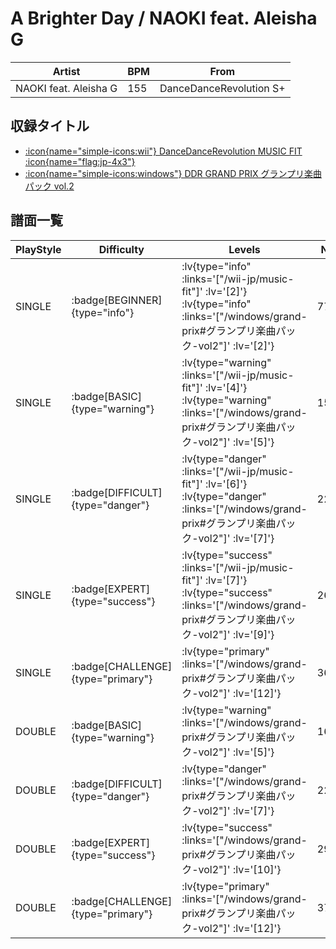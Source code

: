 # A Brighter Day / NAOKI feat. Aleisha G

|Artist|BPM|From|
|------|---|----|
|NAOKI feat. Aleisha G|155|DanceDanceRevolution S+|

## 収録タイトル

- [ :icon{name="simple-icons:wii"} DanceDanceRevolution MUSIC FIT :icon{name="flag:jp-4x3"} ](/wii-jp/music-fit)
- [ :icon{name="simple-icons:windows"} DDR GRAND PRIX グランプリ楽曲パック vol.2](/windows/grand-prix#グランプリ楽曲パック-vol2)

## 譜面一覧

|PlayStyle|Difficulty|Levels|Notes|Movie|
|---------|----------|------|-----|-----|
|SINGLE| :badge[BEGINNER]{type="info"} | :lv{type="info" :links='["/wii-jp/music-fit"]' :lv='[2]'}  :lv{type="info" :links='["/windows/grand-prix#グランプリ楽曲パック-vol2"]' :lv='[2]'} |77/0||
|SINGLE| :badge[BASIC]{type="warning"} | :lv{type="warning" :links='["/wii-jp/music-fit"]' :lv='[4]'}  :lv{type="warning" :links='["/windows/grand-prix#グランプリ楽曲パック-vol2"]' :lv='[5]'} |152/18||
|SINGLE| :badge[DIFFICULT]{type="danger"} | :lv{type="danger" :links='["/wii-jp/music-fit"]' :lv='[6]'}  :lv{type="danger" :links='["/windows/grand-prix#グランプリ楽曲パック-vol2"]' :lv='[7]'} |221/31||
|SINGLE| :badge[EXPERT]{type="success"} | :lv{type="success" :links='["/wii-jp/music-fit"]' :lv='[7]'}  :lv{type="success" :links='["/windows/grand-prix#グランプリ楽曲パック-vol2"]' :lv='[9]'} |262/50||
|SINGLE| :badge[CHALLENGE]{type="primary"} | :lv{type="primary" :links='["/windows/grand-prix#グランプリ楽曲パック-vol2"]' :lv='[12]'} |364/19||
|DOUBLE| :badge[BASIC]{type="warning"} | :lv{type="warning" :links='["/windows/grand-prix#グランプリ楽曲パック-vol2"]' :lv='[5]'} |164/24||
|DOUBLE| :badge[DIFFICULT]{type="danger"} | :lv{type="danger" :links='["/windows/grand-prix#グランプリ楽曲パック-vol2"]' :lv='[7]'} |224/30||
|DOUBLE| :badge[EXPERT]{type="success"} | :lv{type="success" :links='["/windows/grand-prix#グランプリ楽曲パック-vol2"]' :lv='[10]'} |295/17||
|DOUBLE| :badge[CHALLENGE]{type="primary"} | :lv{type="primary" :links='["/windows/grand-prix#グランプリ楽曲パック-vol2"]' :lv='[12]'} |377/24||

